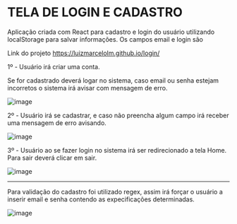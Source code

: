 # TELA DE LOGIN E CADASTRO

Aplicação criada com React para cadastro e login do usuário utilizando localStorage para salvar informações. Os campos email e login são 

Link do projeto
https://luizmarcelolm.github.io/login/

1º - Usuário irá criar uma conta.

Se for cadastrado deverá logar no sistema, caso email ou senha estejam incorretos o sistema irá avisar com mensagem de erro.
     
 
![image](https://user-images.githubusercontent.com/109484017/189463217-d0de41ec-1ec3-4180-94ab-169d248bab40.png)


2º - Usuário irá se cadastrar, e caso não preencha algum campo irá receber uma mensagem de erro avisando.

![image](https://user-images.githubusercontent.com/109484017/189463636-67c17fda-c1f1-40c7-be43-b147f5b0323c.png)


3º - Usuário ao se fazer login no sistema irá ser redirecionado a tela Home.
Para sair deverá clicar em sair.

![image](https://user-images.githubusercontent.com/109484017/189463968-6b4b00f8-b168-4834-b3fa-1d04121bbfae.png)

----------------------------------------------------------------------------------------------------------------
Para validação do cadastro foi utilizado regex, assim irá forçar o usuário a inserir email e senha contendo as expecificações determinadas.

![image](https://user-images.githubusercontent.com/109484017/189488319-ed531c8c-7084-4c44-87f6-912e09e3f285.png)












